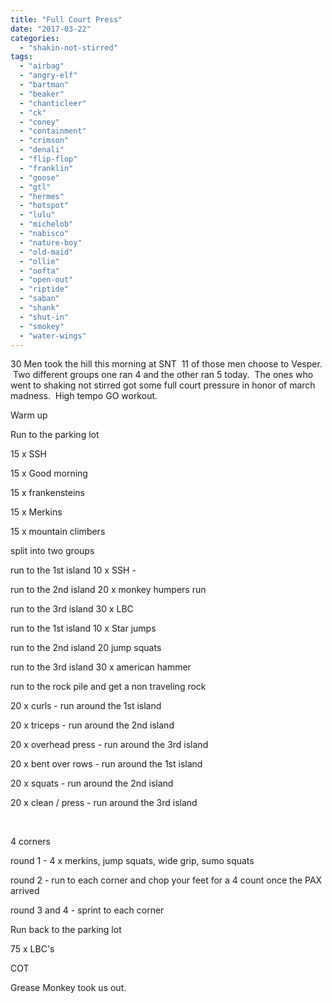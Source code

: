 ```yaml
---
title: "Full Court Press"
date: "2017-03-22"
categories: 
  - "shakin-not-stirred"
tags: 
  - "airbag"
  - "angry-elf"
  - "bartman"
  - "beaker"
  - "chanticleer"
  - "ck"
  - "coney"
  - "containment"
  - "crimson"
  - "denali"
  - "flip-flop"
  - "franklin"
  - "goose"
  - "gtl"
  - "hermes"
  - "hotspot"
  - "lulu"
  - "michelob"
  - "nabisco"
  - "nature-boy"
  - "old-maid"
  - "ollie"
  - "oofta"
  - "open-out"
  - "riptide"
  - "saban"
  - "shank"
  - "shut-in"
  - "smokey"
  - "water-wings"
---
```


30 Men took the hill this morning at SNT  11 of those men choose to Vesper.  Two different groups one ran 4 and the other ran 5 today.  The ones who went to shaking not stirred got some full court pressure in honor of march madness.  High tempo GO workout.

Warm up

Run to the parking lot

15 x SSH

15 x Good morning

15 x frankensteins

15 x Merkins

15 x mountain climbers

split into two groups

run to the 1st island 10 x SSH -

run to the 2nd island 20 x monkey humpers run

run to the 3rd island 30 x LBC

run to the 1st island 10 x Star jumps

run to the 2nd island 20 jump squats

run to the 3rd island 30 x american hammer

run to the rock pile and get a non traveling rock

20 x curls - run around the 1st island

20 x triceps - run around the 2nd island

20 x overhead press - run around the 3rd island

20 x bent over rows - run around the 1st island

20 x squats - run around the 2nd island

20 x clean / press - run around the 3rd island

 

4 corners

round 1 - 4 x merkins, jump squats, wide grip, sumo squats

round 2 - run to each corner and chop your feet for a 4 count once the PAX arrived

round 3 and 4 - sprint to each corner

Run back to the parking lot

75 x LBC's

COT

Grease Monkey took us out.
